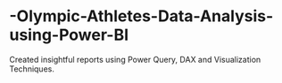 # -Olympic-Athletes-Data-Analysis-using-Power-BI
Created insightful reports using Power Query, DAX and Visualization Techniques. 
